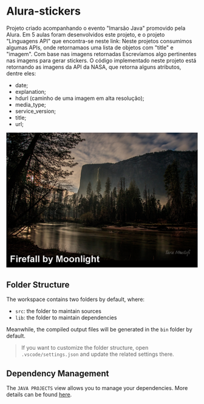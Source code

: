 <h1>Alura-stickers</h1>

Projeto criado acompanhando o evento "Imarsão Java" promovido pela Alura.
Em 5 aulas foram desenvolvidos este projeto, e o projeto "Linguagens API" que encontra-se neste link:
Neste projetos consumimos algumas APIs, onde retornamaos uma lista de objetos com "title" e "imagem". Com base nas imagens retornadas Escrevíamos algo pertinentes nas imagens para gerar stickers. 
O código implementado neste projeto está retornando as imagens da API da NASA, que retorna alguns atributos, dentre eles:
- date;
- explanation;
- hdurl (caminho de uma imagem em alta resolução);
- media_type;
- service_version;
- title;
- url;

![Imagem com o título "Firefall by moonlight" criada a partir da chamada de API](https://raw.githubusercontent.com/alemarcos5/alura-stickers/master/saida/Firefall%20by%20Moonlight.png)


## Folder Structure

The workspace contains two folders by default, where:

- `src`: the folder to maintain sources
- `lib`: the folder to maintain dependencies

Meanwhile, the compiled output files will be generated in the `bin` folder by default.

> If you want to customize the folder structure, open `.vscode/settings.json` and update the related settings there.

## Dependency Management

The `JAVA PROJECTS` view allows you to manage your dependencies. More details can be found [here](https://github.com/microsoft/vscode-java-dependency#manage-dependencies).
